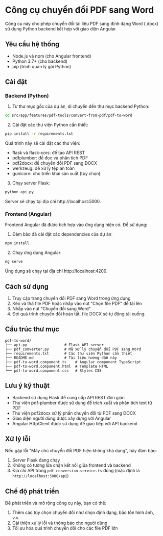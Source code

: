 # Công cụ chuyển đổi PDF sang Word

Công cụ này cho phép chuyển đổi tài liệu PDF sang định dạng Word (.docx) sử dụng Python backend kết hợp với giao diện Angular.

## Yêu cầu hệ thống

- Node.js và npm (cho Angular frontend)
- Python 3.7+ (cho backend)
- pip (trình quản lý gói Python)

## Cài đặt

### Backend (Python)

1. Từ thư mục gốc của dự án, di chuyển đến thư mục backend Python:

```bash
cd src/app/features/pdf-tools/convert-from-pdf/pdf-to-word
```

2. Cài đặt các thư viện Python cần thiết:

```bash
pip install -r requirements.txt
```

Quá trình này sẽ cài đặt các thư viện:
- flask và flask-cors: để tạo API REST
- pdfplumber: để đọc và phân tích PDF
- pdf2docx: để chuyển đổi PDF sang DOCX
- werkzeug: để xử lý tệp an toàn
- gunicorn: cho triển khai sản xuất (tùy chọn)

3. Chạy server Flask:

```bash
python api.py
```

Server sẽ chạy tại địa chỉ http://localhost:5000.

### Frontend (Angular)

Frontend Angular đã được tích hợp vào ứng dụng hiện có. Để sử dụng:

1. Đảm bảo đã cài đặt các dependencies của dự án:

```bash
npm install
```

2. Chạy ứng dụng Angular:

```bash
ng serve
```

Ứng dụng sẽ chạy tại địa chỉ http://localhost:4200.

## Cách sử dụng

1. Truy cập trang chuyển đổi PDF sang Word trong ứng dụng
2. Kéo và thả file PDF hoặc nhấp vào nút "Chọn file PDF" để tải lên
3. Nhấp vào nút "Chuyển đổi sang Word"
4. Đợi quá trình chuyển đổi hoàn tất, file DOCX sẽ tự động tải xuống

## Cấu trúc thư mục

```
pdf-to-word/
├── api.py                 # Flask API server
├── pdf_converter.py       # Mã xử lý chuyển đổi PDF sang Word
├── requirements.txt       # Các thư viện Python cần thiết
├── README.md              # Tài liệu hướng dẫn này
├── pdf-to-word.component.ts    # Angular component TypeScript
├── pdf-to-word.component.html  # Template HTML
└── pdf-to-word.component.css   # Styles CSS
```

## Lưu ý kỹ thuật

- Backend sử dụng Flask để cung cấp API REST đơn giản
- Thư viện pdf-plumber được sử dụng để trích xuất và phân tích text từ PDF
- Thư viện pdf2docx xử lý phần chuyển đổi từ PDF sang DOCX
- Giao diện người dùng được xây dựng với Angular
- Angular HttpClient được sử dụng để giao tiếp với API backend

## Xử lý lỗi

Nếu gặp lỗi "Máy chủ chuyển đổi PDF hiện không khả dụng", hãy đảm bảo:

1. Server Flask đang chạy
2. Không có tường lửa chặn kết nối giữa frontend và backend
3. Địa chỉ API trong `pdf-conversion.service.ts` đúng (mặc định là `http://localhost:5000/api`)

## Chế độ phát triển

Để phát triển và mở rộng công cụ này, bạn có thể:

1. Thêm các tùy chọn chuyển đổi như chọn định dạng, bảo tồn hình ảnh, v.v.
2. Cải thiện xử lý lỗi và thông báo cho người dùng
3. Tối ưu hóa quá trình chuyển đổi cho các file PDF lớn 